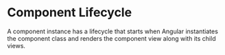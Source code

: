 # Component Lifecycle

A component instance has a lifecycle that starts when Angular instantiates the component class and renders the component view along with its child views.
